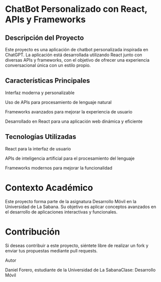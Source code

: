 # ChatBot Personalizado con React, APIs y Frameworks

## Descripción del Proyecto

Este proyecto es una aplicación de chatbot personalizada inspirada en ChatGPT. La aplicación está desarrollada utilizando React junto con diversas APIs y frameworks, con el objetivo de ofrecer una experiencia conversacional única con un estilo propio.

## Características Principales

Interfaz moderna y personalizable

Uso de APIs para procesamiento de lenguaje natural

Frameworks avanzados para mejorar la experiencia de usuario

Desarrollado en React para una aplicación web dinámica y eficiente

## Tecnologías Utilizadas

React para la interfaz de usuario

APIs de inteligencia artificial para el procesamiento del lenguaje

Frameworks modernos para mejorar la funcionalidad

# Contexto Académico

Este proyecto forma parte de la asignatura Desarrollo Móvil en la Universidad de La Sabana. Su objetivo es aplicar conceptos avanzados en el desarrollo de aplicaciones interactivas y funcionales.

# Contribución

Si deseas contribuir a este proyecto, siéntete libre de realizar un fork y enviar tus propuestas mediante pull requests.

Autor

Daniel Forero, estudiante de la Universidad de La SabanaClase: Desarrollo Móvil
